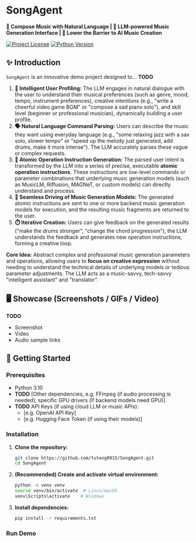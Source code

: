 # SongAgent

**🎵 Compose Music with Natural Language | 🤖 LLM-powered Music Generation Interface | 🚀 Lower the Barrier to AI Music Creation**

[![Project License](https://img.shields.io/badge/license-[License]-blue.svg)](LICENSE)
[![Python Version](https://img.shields.io/badge/python-3.8%2B-blue)]()

## ✨ Introduction

`SongAgent` is an innovative demo project designed to...  **TODO**

1. **🎯 Intelligent User Profiling:** The LLM engages in natural dialogue with the user to understand their musical preferences (such as genre, mood, tempo, instrument preferences), creative intentions (e.g., "write a cheerful video game BGM" or "compose a sad piano solo"), and skill level (beginner or professional musician), dynamically building a user profile.
2. **🗣️ Natural Language Command Parsing:** Users can describe the music they want using everyday language (e.g., "some relaxing jazz with a sax solo, slower tempo" or "speed up the melody just generated, add drums, make it more intense"). The LLM accurately parses these vague or complex requests.
3. **🔧 Atomic Operation Instruction Generation:** The parsed user intent is transformed by the LLM into a series of precise, executable **atomic operation instructions**. These instructions are low-level commands or parameter combinations that underlying music generation models (such as MusicLM, Riffusion, MAGNeT, or custom models) can directly understand and process.
4. **🎼 Seamless Driving of Music Generation Models:** The generated atomic instructions are sent to one or more backend music generation models for execution, and the resulting music fragments are returned to the user.
5. **⏱️ Iterative Creation:** Users can give feedback on the generated results ("make the drums stronger", "change the chord progression"), the LLM understands the feedback and generates new operation instructions, forming a creative loop.

**Core Idea:** Abstract complex and professional music generation parameters and operations, allowing users to **focus on creative expression** without needing to understand the technical details of underlying models or tedious parameter adjustments. The LLM acts as a music-savvy, tech-savvy "intelligent assistant" and "translator".

## 🖥 Showcase (Screenshots / GIFs / Video)

**TODO**

*  Screenshot
*  Video
*  Audio sample links


## 🚀 Getting Started

### Prerequisites

*   Python 3.10
*   **TODO** [Other dependencies, e.g. FFmpeg (if audio processing is needed), specific GPU drivers (if backend models need GPU)]
*   **TODO** API Keys (if using cloud LLM or music APIs):
    *   [e.g. OpenAI API Key]
    *   [e.g. Hugging Face Token (if using their models)]

### Installation

1. **Clone the repository:**
    ```bash
    git clone https://github.com/tuteng0915/SongAgent.git
    cd SongAgent
    ```

2. **(Recommended) Create and activate virtual environment:**
    ```bash
    python -m venv venv
    source venv/bin/activate  # Linux/macOS
    venv\Scripts\activate    # Windows
    ```

3. **Install dependencies:**
    ```bash
    pip install -r requirements.txt
    ```

### Run Demo

```bash

```